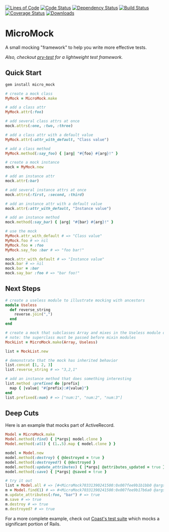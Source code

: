 [![Lines of Code](http://img.shields.io/badge/lines_of_code-35-brightgreen.svg?style=flat)](http://blog.codinghorror.com/the-best-code-is-no-code-at-all/)
[![Code Status](http://img.shields.io/codeclimate/github/hopsoft/micro_mock.svg?style=flat)](https://codeclimate.com/github/hopsoft/micro_mock)
[![Dependency Status](http://img.shields.io/gemnasium/hopsoft/micro_mock.svg?style=flat)](https://gemnasium.com/hopsoft/micro_mock)
[![Build Status](http://img.shields.io/travis/hopsoft/micro_mock.svg?style=flat)](https://travis-ci.org/hopsoft/micro_mock)
[![Coverage Status](https://img.shields.io/coveralls/hopsoft/micro_mock.svg?style=flat)](https://coveralls.io/r/hopsoft/micro_mock?branch=master)
[![Downloads](http://img.shields.io/gem/dt/micro_mock.svg?style=flat)](http://rubygems.org/gems/micro_mock)

# MicroMock

A small mocking "framework" to help you write more effective tests.

*Also, checkout [pry-test](https://github.com/hopsoft/pry-test) for a lightweight test framework.*

## Quick Start

```bash
gem install micro_mock
```

```ruby
# create a mock class
MyMock = MicroMock.make

# add a class attr
MyMock.attr(:foo)

# add several class attrs at once
mock.attrs(:one, :two, :three)

# add a class attr with a default value
MyMock.attr(:attr_with_default, "Class value")

# add a class method
MyMock.method(:say_foo) { |arg| "#{foo} #{arg}!" }

# create a mock instance
mock = MyMock.new

# add an instance attr
mock.attr(:bar)

# add several instance attrs at once
mock.attrs(:first, :second, :third)

# add an instance attr with a default value
mock.attr(:attr_with_default, "Instance value")

# add an instance method
mock.method(:say_bar) { |arg| "#{bar} #{arg}!" }

# use the mock
MyMock.attr_with_default # => "Class value"
MyMock.foo # => nil
MyMock.foo = :foo
MyMock.say_foo :bar # => "foo bar!"

mock.attr_with_default # => "Instance value"
mock.bar # => nil
mock.bar = :bar
mock.say_bar :foo # => "bar foo!"
```

## Next Steps

```ruby
# create a useless module to illustrate mocking with ancestors
module Useless
  def reverse_string
    reverse.join(",")
  end
end

# create a mock that subclasses Array and mixes in the Useless module defined above
# note: the superclass must be passed before mixin modules
MockList = MicroMock.make(Array, Useless)

list = MockList.new

# demonstrate that the mock has inherited behavior
list.concat [1, 2, 3]
list.reverse_string # => "3,2,1"

# add an instance method that does something interesting
list.method :prefixed do |prefix|
  map { |value| "#{prefix}:#{value}"}
end
list.prefixed(:num) # => ["num:1", "num:2", "num:3"]
```

## Deep Cuts

Here is an example that mocks part of ActiveRecord.

```ruby
Model = MicroMock.make
Model.method(:find) { |*args| model.clone }
Model.method(:all) { (1..5).map { model.clone } }

model = Model.new
model.method(:destroy) { @destroyed = true }
model.method(:destroyed?) { @destroyed }
model.method(:update_attributes) { |*args| @attributes_updated = true }
model.method(:save) { |*args| @saved = true }

# try it out
list = Model.all # => [#<MicroMock70331390241500:0x007fee9b1b1bb0 @args=[]>, #<MicroMock...]
m = Model.find(1) # => #<MicroMock70331390241500:0x007fee9b17b6a0 @args=[]>
m.update_attributes(:foo, "bar") # => true
m.save # => true
m.destroy # => true
m.destroyed? # => true
```

For a more complete example, check out [Coast's test suite](https://github.com/hopsoft/coast/blob/master/test/test_coast.rb) which mocks a significant portion of Rails.

